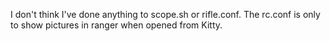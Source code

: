 I don't think I've done anything to scope.sh or rifle.conf. The rc.conf is only to show pictures in ranger when opened from Kitty. 
